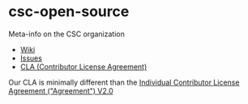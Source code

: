 csc-open-source
===============

Meta-info on the CSC organization



* [Wiki](https://github.com/csc/csc-open-source/wiki)
* [Issues](https://github.com/csc/csc-open-source/wiki)
* [CLA (Contributor License Agreement)](http://opensource.csc.com/sysworkflow/en/neoclassic/251810809537eb36f73ac23031915862/Signing_CLA_Welcome_Page.php)

Our CLA is minimally different than the [Individual Contributor License Agreement ("Agreement") V2.0](http://www.apache.org/licenses/icla.txt)
